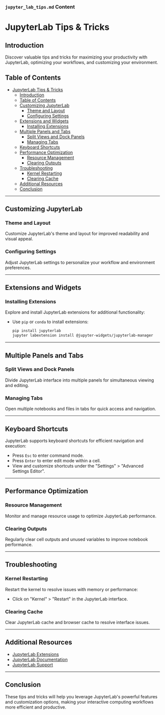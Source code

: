 
### `jupyter_lab_tips.md` Content


# JupyterLab Tips & Tricks

## Introduction

Discover valuable tips and tricks for maximizing your productivity with JupyterLab, optimizing your workflows, and customizing your environment.

## Table of Contents

- [JupyterLab Tips \& Tricks](#jupyterlab-tips--tricks)
  - [Introduction](#introduction)
  - [Table of Contents](#table-of-contents)
  - [Customizing JupyterLab](#customizing-jupyterlab)
    - [Theme and Layout](#theme-and-layout)
    - [Configuring Settings](#configuring-settings)
  - [Extensions and Widgets](#extensions-and-widgets)
    - [Installing Extensions](#installing-extensions)
  - [Multiple Panels and Tabs](#multiple-panels-and-tabs)
    - [Split Views and Dock Panels](#split-views-and-dock-panels)
    - [Managing Tabs](#managing-tabs)
  - [Keyboard Shortcuts](#keyboard-shortcuts)
  - [Performance Optimization](#performance-optimization)
    - [Resource Management](#resource-management)
    - [Clearing Outputs](#clearing-outputs)
  - [Troubleshooting](#troubleshooting)
    - [Kernel Restarting](#kernel-restarting)
    - [Clearing Cache](#clearing-cache)
  - [Additional Resources](#additional-resources)
  - [Conclusion](#conclusion)

---

## Customizing JupyterLab

### Theme and Layout

Customize JupyterLab's theme and layout for improved readability and visual appeal.

### Configuring Settings

Adjust JupyterLab settings to personalize your workflow and environment preferences.

---

## Extensions and Widgets

### Installing Extensions

Explore and install JupyterLab extensions for additional functionality:

- Use `pip` or `conda` to install extensions:
  ```bash
  pip install jupyterlab
  jupyter labextension install @jupyter-widgets/jupyterlab-manager
  ```

---

## Multiple Panels and Tabs

### Split Views and Dock Panels

Divide JupyterLab interface into multiple panels for simultaneous viewing and editing.

### Managing Tabs

Open multiple notebooks and files in tabs for quick access and navigation.

---

## Keyboard Shortcuts

JupyterLab supports keyboard shortcuts for efficient navigation and execution:

- Press `Esc` to enter command mode.
- Press `Enter` to enter edit mode within a cell.
- View and customize shortcuts under the "Settings" > "Advanced Settings Editor".

---

## Performance Optimization

### Resource Management

Monitor and manage resource usage to optimize JupyterLab performance.

### Clearing Outputs

Regularly clear cell outputs and unused variables to improve notebook performance.

---

## Troubleshooting

### Kernel Restarting

Restart the kernel to resolve issues with memory or performance:

- Click on "Kernel" > "Restart" in the JupyterLab interface.

### Clearing Cache

Clear JupyterLab cache and browser cache to resolve interface issues.

---

## Additional Resources

- [JupyterLab Extensions](https://github.com/topics/jupyterlab-extension)
- [JupyterLab Documentation](https://jupyterlab.readthedocs.io/en/stable/)
- [JupyterLab Support](https://github.com/jupyterlab/jupyterlab/issues)

---

## Conclusion

These tips and tricks will help you leverage JupyterLab's powerful features and customization options, making your interactive computing workflows more efficient and productive.
